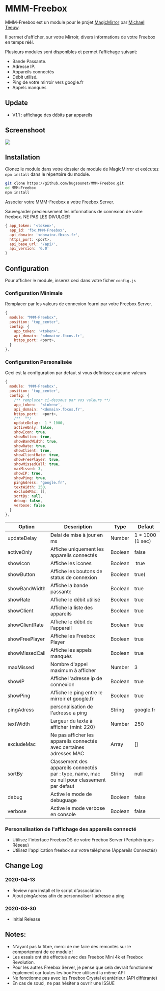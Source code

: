 # MMM-Freebox

MMM-Freebox est un module pour le projet [MagicMirror](https://github.com/MichMich/MagicMirror) par [Michael Teeuw](https://github.com/MichMich).

Il permet d'afficher, sur votre Mirroir, divers informations de votre Freebox en temps réél.

Plusieurs modules sont disponibles et permet l'affichage suivant:

 * Bande Passante.
 * Adresse IP.
 * Appareils connectés
 * Débit utilisé.
 * Ping de votre mirroir vers google.fr
 * Appels manqués

## Update
 * V1.1 : affichage des débits par appareils
## Screenshoot
![](https://raw.githubusercontent.com/bugsounet/MMM-Freebox/dev/screen.png)

## Installation
Clonez le module dans votre dossier de module de MagicMirror et exécutez `npm install` dans le répertoire du module.
```sh
git clone https://github.com/bugsounet/MMM-Freebox.git
cd MMM-Freebox
npm install
```
Associer votre MMM-Freebox a votre Freebox Server.

Sauvegarder precieusement les informations de connexion de votre freebox. 
NE PAS LES DIVULGER

```js
{ app_token: '<token>',
  app_id: 'fbx.MMM-Freebox',
  api_domain: '<domain>.fbxos.fr',
  https_port: <port>,
  api_base_url: '/api/',
  api_version: '6.0'
}
```

## Configuration
Pour afficher le module, inserez ceci dans votre ficher `config.js`

### Configuration Minimale

Remplacer par les valeurs de connexion fourni par votre Freebox Server.
```js
{
  module: "MMM-Freebox",
  position: "top_center",
  config: {
    app_token: '<token>',
    api_domain: '<domain>.fbxos.fr',
    https_port: <port>,
  }
},
```
### Configuration Personalisée
Ceci est la configuration par defaut si vous definissez aucune valeurs

```js
{
  module: 'MMM-Freebox',
  position: 'top_center',
  config: {
    /** remplacer ci-dessous par vos valeurs **/
    app_token:  '<token>',
    api_domain: '<domain>.fbxos.fr',
    https_port:  <port>,
    /**  **/
    updateDelay:  1 * 1000,
    activeOnly: false,
    showIcon: true,
    showButton: true,
    showBandWidth: true,
    showRate: true,
    showClient: true,
    showClientRate: true,
    showFreePlayer: true,
    showMissedCall: true,
    maxMissed: 3,
    showIP: true,
    showPing: true,
    pingAdress: "google.fr",
    textWidth: 250,
    excludeMac: [],
    sortBy: null,
    debug: false,
    verbose: false
  }
},
```

| Option  | Description | Type | Defaut |
| ------- | --- | --- | --- |
| updateDelay | Delai de mise à jour en ms | Number | 1 * 1000 (1 sec) |
| activeOnly | Affiche uniquement les appareils connectés | Boolean | false |
| showIcon| Affiche les icones | Boolean | true |
| showButton | Affiche les boutons de status de connexion | Boolean | true) |
| showBandWidth | Affiche la bande passante | Boolean | true |
| showRate | Affiche le débit utilisé | Boolean | true |
| showClient | Affiche la liste des appareils | Boolean | true |
| showClientRate | Affiche le débit de l'appareil | Boolean | true |
| showFreePlayer | Affiche les Freebox Player | Boolean | true |
| showMissedCall | Affiche les appels manqués | Boolean | true |
| maxMissed | Nombre d'appel maximum à afficher | Number | 3 |
| showIP | Affiche l'adresse ip de connexion | Boolean | true |
| showPing | Affiche le ping entre le mirroir et google.fr | Boolean | true |
| pingAdress| personalisation de l'adresse a ping | String | google.fr |
| textWidth | Largeur du texte à afficher (mini: 220) | Number | 250 |
| excludeMac | Ne pas afficher les appareils connectés avec certaines adresses MAC | Array | [] |
| sortBy | Classement des appareils connectés par : type, name, mac ou null pour classement par defaut| String | null |
| debug | Active le mode de debuguage | Boolean | false |
| verbose | Active le mode verbose en console | Boolean| false |

### Personalisation de l'affichage des appareils connecté

 * Utilisez l'interface FreeboxOS de votre Freebox Server (Periphériques Réseau)
 * Utilisez l'application freebox sur votre téléphone (Appareils Connectés)

## Change Log

### 2020-04-13
- Review npm install et le script d'association
- Ajout pingAdress afin de personnaliser l'adresse a ping

### 2020-03-30
- Initial Release

## Notes:
 - N'ayant pas la fibre, merci de me faire des remontés sur le comportement de ce module !
 - Les essais ont été effectué avec des Freebox Mini 4k et Freebox Revolution.
 - Pour les autres Freebox Server, je pense que cela devrait fonctionner également car toutes les box Free utilisent la même API
 - Ne fonctionne pas avec les Freebox Crystal et antérieur (API différante)
 - En cas de souci, ne pas hésiter a ouvrir une ISSUE
